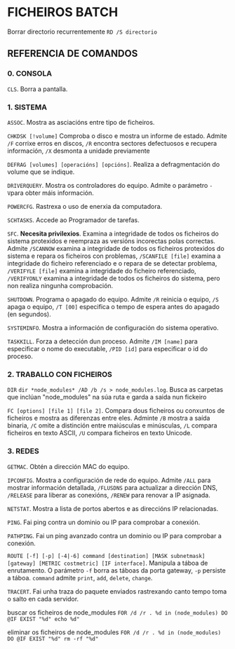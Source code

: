 # FICHEIROS BATCH


Borrar directorio recurrentemente
    `RD /S directorio`


## REFERENCIA DE COMANDOS

### 0. CONSOLA

`CLS`. Borra a pantalla.

### 1. SISTEMA

`ASSOC`. Mostra as asciacións entre tipo de ficheiros.

`CHKDSK [!volume]` Comproba o disco e mostra un informe de estado. Admite  `/F` corrixe erros en discos, `/R` encontra sectores defectuosos e recupera información, `/X` desmonta a unidade previamente

`DEFRAG [volumes] [operacións] [opcións]`. Realiza a defragmentación do volume que se indique.

`DRIVERQUERY`. Mostra os controladores do equipo. Admite o parámetro `-V`para obter máis información.

`POWERCFG`. Rastrexa o uso de enerxia da computadora.

`SCHTASKS`. Accede ao Programador de tarefas.

`SFC`. **Necesita privilexios**. Examina a integridade de todos os ficheiros do sistema protexidos e reempraza as versións incorectas polas correctas. Admite `/SCANNOW` examina a integridade de todos os ficheiros protexidos do sistema e repara os ficheiros con problemas, `/SCANFILE [file]` examina a integridade do ficheiro referenciado e o repara de se detectar problema, `/VERIFYLE [file]` examina a integridade do ficheiro referenciado, `/VERIFYONLY` examina a integridade de todos os ficheiros do sistema, pero non realiza ningunha comprobación.

`SHUTDOWN`. Programa o apagado do equipo. Admite `/R` reinicia o equipo,  `/S` apaga o equipo,  `/T [00]` especifica o tempo de espera antes do apagado (en segundos).

`SYSTEMINFO`. Mostra a información de configuración do sistema operativo.

`TASKKILL`. Forza a detección dun proceso. Admite  `/IM [name]` para especificar o nome do executable, `/PID [id]` para especificar o id do proceso.

### 2. TRABALLO CON FICHEIROS

`DIR`
`dir *node_modules* /AD /b /s > node_modules.log`. Busca as carpetas que inclúan "node_modules" na súa ruta e garda a saida nun fickeiro

`FC [options] [file 1] [file 2]`. Compara dous ficheiros ou conxuntos de ficheiros e mostra as diferenzas entre eles. Adminte `/B` mostra a saída binaria,  `/C` omite a distinción entre maiúsculas e minúsculas,  `/L` compara ficheiros en texto ASCII, `/U` compara ficheiros en texto Unicode.

### 3. REDES

`GETMAC`. Obtén a dirección MAC do equipo.

`IPCONFIG`. Mostra a configuración de rede do equipo. Admite `/ALL` para mostrar información detallada, `/FLUSDNS` para actualizar a dirección DNS, `/RELEASE` para liberar as conexións, `/RENEW` para renovar a IP asignada.

`NETSTAT`. Mostra a lista de portos abertos e as direccións IP relacionadas.

`PING`. Fai ping contra un dominio ou IP para comprobar a conexión.

`PATHPING`. Fai un ping avanzado contra un dominio ou IP para comprobar a conexión.

`ROUTE [-f] [-p] [-4|-6] command [destination] [MASK subnetmask] [gateway] [METRIC costmetric] [IF interface]`. Manipula a táboa de enrutamento. O parámetro `-f` borra as táboas da porta gateway, `-p` persiste a táboa. `command` admite `print`, `add`, `delete`, `change`.

`TRACERT`. Fai unha traza do paquete enviados rastrexando canto tempo toma o salto en cada servidor.


buscar os ficheiros de node_modules
  `FOR /d /r . %d in (node_modules) DO @IF EXIST "%d" echo %d"`

eliminar os ficheiros de node_modules
  `FOR /d /r . %d in (node_modules) DO @IF EXIST "%d" rm -rf "%d"`
